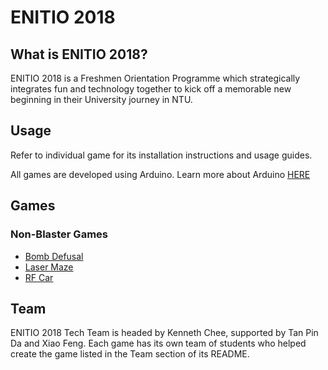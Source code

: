 # ENITIO 2018

## What is ENITIO 2018?
ENITIO 2018 is a Freshmen Orientation Programme which strategically integrates fun and technology together to kick off a memorable new beginning in their University journey in NTU.

## Usage
Refer to individual game for its installation instructions and usage guides.

All games are developed using Arduino. 
Learn more about Arduino [HERE](https://www.arduino.cc/en/Guide/HomePage)

## Games
### Non-Blaster Games
* [Bomb Defusal](https://github.com/Garage-at-EEE/ENITIO18/tree/master/Bomb%20Defusal)
* [Laser Maze](https://github.com/Garage-at-EEE/ENITIO18/tree/master/Laser%20Maze)
* [RF Car](https://github.com/Garage-at-EEE/ENITIO18/tree/master/RF%20Car)

## Team
ENITIO 2018 Tech Team is headed by Kenneth Chee, supported by Tan Pin Da and Xiao Feng.
Each game has its own team of students who helped create the game listed in the Team section of its README.

